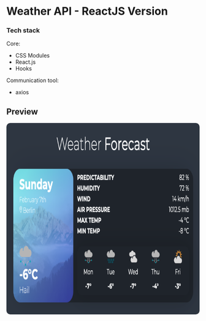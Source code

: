 # Weather API - ReactJS Version

### Tech stack


Core:
- CSS Modules
- React.js
- Hooks

Communication tool:
- axios



## Preview

<img src="/preview.png" height="500" style="border-radius:10px;margin-bottom:1rem;" />
